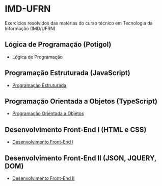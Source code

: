 # IMD-UFRN
 Exercícios resolvidos das matérias do curso técnico em Tecnologia da Informação (IMD/UFRN)
 
  ## Lógica de Programação (Potigol)
  * Lógica de Programação
 
 ## Programação Estruturada (JavaScript)
* [Programação Estruturada](https://github.com/felipemadu13/JavaScript_IMD/blob/94230343aaab673439acb24e331e77aa378643f5/pe.md)

## Programação Orientada a Objetos (TypeScript)
* [Programação Orientada a Objetos](https://github.com/felipemadu13/JavaScript_IMD/blob/85b4b7fe666ca64e34d44a64c3e6bc660006f8cd/poo.md)

 ## Desenvolvimento Front-End I (HTML e CSS)
 * [Desenvolvimento Front-End I](https://github.com/felipemadu13/HTML5_CSS3_IMD/blob/b7f5f3681af39221ba82bfde5353c420a003bca3/fronti.md)
 
 ## Desenvolvimento Front-End II (JSON, JQUERY, DOM)
 * [Desenvolvimento Front-End II](https://github.com/felipemadu13/HTML5_CSS3_IMD/blob/0819ea801e6f09b8927eb19eef0cff137cf82602/frontii.md)
